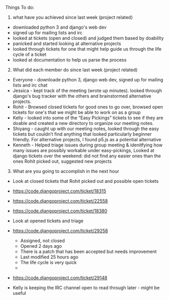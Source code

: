 Things To do:
1) what have you achieved since last week (project related)
- downloaded python 3 and django's web dev
- signed up for mailing lists and irc
- looked at tickets (open and closed) and judged them based by doability
- panicked and started looking at alternative projects
- looked through tickets for one that might help guide us through the life cycle of a ticket
- looked at documentation to help us parse the process
2) What did each member do since last week (project related)
- Everyone - downloade python 3, django web dev, signed up for mailing lists and irc chat
- Jessica - kept track of the meeting (wrote up minutes). looked through django's bug tracker with the others and brainstormed alternative projects.
- Rohit - Browsed closed tickets for good ones to go over, browsed open tickets for one's that we might be able to work on as a group
- Kelly - looked into some of the “Easy Pickings” tickets to see if they are doable and created a new directory to organize our meeting notes.
- Shiyang - caught up with our meeting notes, looked through the easy tickets but couldn’t find anything that looked particularly beginner friendly. For alternative projects, I found p5.js as a potential alternative
- Kenneth - Helped triage issues during group meeting & idenitfying how many issues are possibly workable under easy-pickings, Looked at django tickets over the weekend: did not find any easier ones than the ones Rohit picked out, suggested new projects
3) What are you going to accomplish in the next hour
- Look at closed tickets that Rohit picked out and possible open tickets

- https://code.djangoproject.com/ticket/18315
- https://code.djangoproject.com/ticket/22558
- https://code.djangoproject.com/ticket/18380

- Look at opened tickets and triage
- https://code.djangoproject.com/ticket/29258
  - Assigned, not closed
  - Opened 2 days ago
  - There is a patch that has been accepted but needs improvement
  - Last modified 25 hours ago
  - The life cycle is very quick
  - 
- https://code.djangoproject.com/ticket/29148


- Kelly is keeping the IRC channel open to read through later - might be useful

